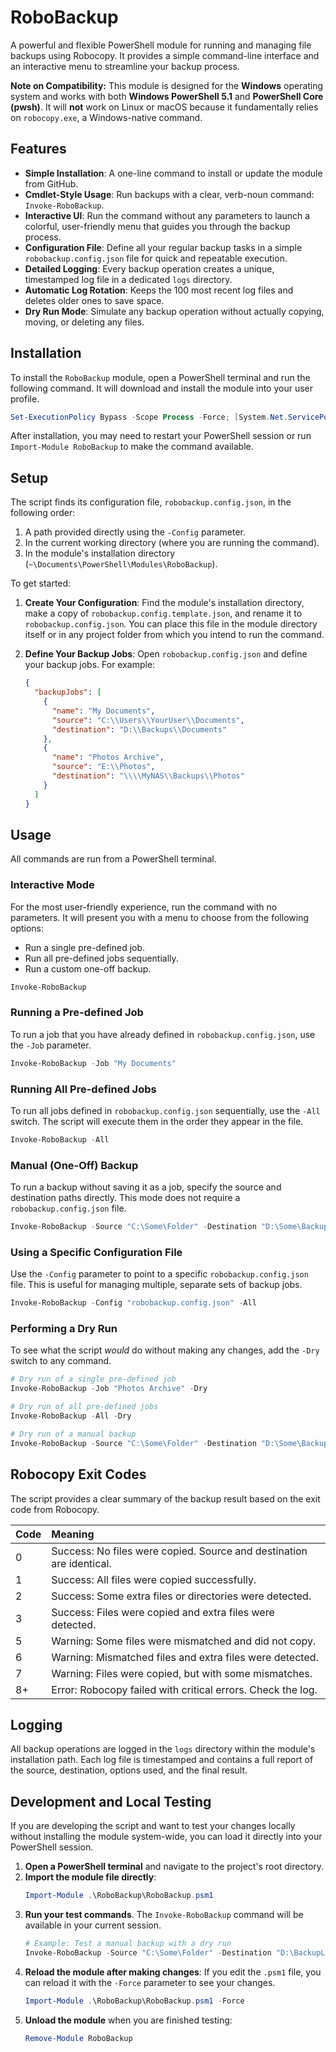 # RoboBackup

A powerful and flexible PowerShell module for running and managing file backups using Robocopy. It provides a simple command-line interface and an interactive menu to streamline your backup process.

**Note on Compatibility:** This module is designed for the **Windows** operating system and works with both **Windows PowerShell 5.1** and **PowerShell Core (pwsh)**. It will **not** work on Linux or macOS because it fundamentally relies on `robocopy.exe`, a Windows-native command.

## Features

*   **Simple Installation**: A one-line command to install or update the module from GitHub.
*   **Cmdlet-Style Usage**: Run backups with a clear, verb-noun command: `Invoke-RoboBackup`.
*   **Interactive UI**: Run the command without any parameters to launch a colorful, user-friendly menu that guides you through the backup process.
*   **Configuration File**: Define all your regular backup tasks in a simple `robobackup.config.json` file for quick and repeatable execution.
*   **Detailed Logging**: Every backup operation creates a unique, timestamped log file in a dedicated `logs` directory.
*   **Automatic Log Rotation**: Keeps the 100 most recent log files and deletes older ones to save space.
*   **Dry Run Mode**: Simulate any backup operation without actually copying, moving, or deleting any files.

## Installation

To install the `RoboBackup` module, open a PowerShell terminal and run the following command. It will download and install the module into your user profile.

```powershell
Set-ExecutionPolicy Bypass -Scope Process -Force; [System.Net.ServicePointManager]::SecurityProtocol = [System.Net.ServicePointManager]::SecurityProtocol -bor 3072; iex ((New-Object System.Net.WebClient).DownloadString('https://raw.githubusercontent.com/kevinchatham/backup.ps1/main/install.ps1'))
```
After installation, you may need to restart your PowerShell session or run `Import-Module RoboBackup` to make the command available.

## Setup

The script finds its configuration file, `robobackup.config.json`, in the following order:
1.  A path provided directly using the `-Config` parameter.
2.  In the current working directory (where you are running the command).
3.  In the module's installation directory (`~\Documents\PowerShell\Modules\RoboBackup`).

To get started:
1.  **Create Your Configuration**: Find the module's installation directory, make a copy of `robobackup.config.template.json`, and rename it to `robobackup.config.json`. You can place this file in the module directory itself or in any project folder from which you intend to run the command.
2.  **Define Your Backup Jobs**: Open `robobackup.config.json` and define your backup jobs. For example:

    ```json
    {
      "backupJobs": [
        {
          "name": "My Documents",
          "source": "C:\\Users\\YourUser\\Documents",
          "destination": "D:\\Backups\\Documents"
        },
        {
          "name": "Photos Archive",
          "source": "E:\\Photos",
          "destination": "\\\\MyNAS\\Backups\\Photos"
        }
      ]
    }
    ```

## Usage

All commands are run from a PowerShell terminal.

### Interactive Mode

For the most user-friendly experience, run the command with no parameters. It will present you with a menu to choose from the following options:
*   Run a single pre-defined job.
*   Run all pre-defined jobs sequentially.
*   Run a custom one-off backup.

```powershell
Invoke-RoboBackup
```

### Running a Pre-defined Job

To run a job that you have already defined in `robobackup.config.json`, use the `-Job` parameter.

```powershell
Invoke-RoboBackup -Job "My Documents"
```

### Running All Pre-defined Jobs

To run all jobs defined in `robobackup.config.json` sequentially, use the `-All` switch. The script will execute them in the order they appear in the file.

```powershell
Invoke-RoboBackup -All
```

### Manual (One-Off) Backup

To run a backup without saving it as a job, specify the source and destination paths directly. This mode does not require a `robobackup.config.json` file.

```powershell
Invoke-RoboBackup -Source "C:\Some\Folder" -Destination "D:\Some\BackupLocation"
```

### Using a Specific Configuration File

Use the `-Config` parameter to point to a specific `robobackup.config.json` file. This is useful for managing multiple, separate sets of backup jobs.

```powershell
Invoke-RoboBackup -Config "robobackup.config.json" -All
```

### Performing a Dry Run

To see what the script *would* do without making any changes, add the `-Dry` switch to any command.

```powershell
# Dry run of a single pre-defined job
Invoke-RoboBackup -Job "Photos Archive" -Dry

# Dry run of all pre-defined jobs
Invoke-RoboBackup -All -Dry

# Dry run of a manual backup
Invoke-RoboBackup -Source "C:\Some\Folder" -Destination "D:\Some\BackupLocation" -Dry
```

## Robocopy Exit Codes

The script provides a clear summary of the backup result based on the exit code from Robocopy.

| Code | Meaning                                                              |
| :--- | :------------------------------------------------------------------- |
| 0    | Success: No files were copied. Source and destination are identical. |
| 1    | Success: All files were copied successfully.                         |
| 2    | Success: Some extra files or directories were detected.              |
| 3    | Success: Files were copied and extra files were detected.            |
| 5    | Warning: Some files were mismatched and did not copy.                |
| 6    | Warning: Mismatched files and extra files were detected.             |
| 7    | Warning: Files were copied, but with some mismatches.                |
| 8+   | Error: Robocopy failed with critical errors. Check the log.          |

## Logging

All backup operations are logged in the `logs` directory within the module's installation path. Each log file is timestamped and contains a full report of the source, destination, options used, and the final result.

## Development and Local Testing

If you are developing the script and want to test your changes locally without installing the module system-wide, you can load it directly into your PowerShell session.

1.  **Open a PowerShell terminal** and navigate to the project's root directory.
2.  **Import the module file directly**:
    ```powershell
    Import-Module .\RoboBackup\RoboBackup.psm1
    ```
3.  **Run your test commands**. The `Invoke-RoboBackup` command will be available in your current session.
    ```powershell
    # Example: Test a manual backup with a dry run
    Invoke-RoboBackup -Source "C:\Some\Folder" -Destination "D:\BackupLocation" -Dry
    ```
4.  **Reload the module after making changes**: If you edit the `.psm1` file, you can reload it with the `-Force` parameter to see your changes.
    ```powershell
    Import-Module .\RoboBackup\RoboBackup.psm1 -Force
    ```
5.  **Unload the module** when you are finished testing:
    ```powershell
    Remove-Module RoboBackup
    ```
